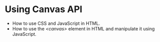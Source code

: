 # Using Canvas API

- How to use CSS and JavaScript in HTML.
- How to use the *\<canvas\>* element in HTML and manipulate it using JavaScript.